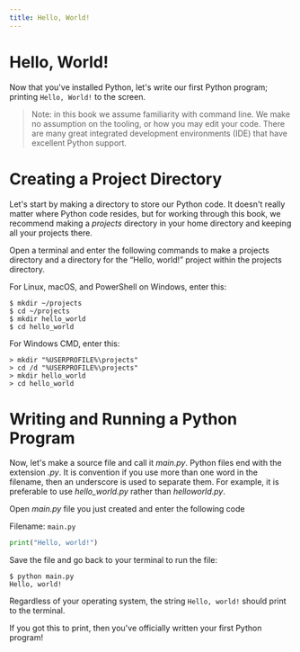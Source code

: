```yaml
---
title: Hello, World!
---
```


# Hello, World!

Now that you've installed Python, let's write our first Python program; printing `Hello, World!` to the screen.

> Note: in this book we assume familiarity with command line. We make no assumption on the tooling, or how you may edit your code. There are many great integrated development environments (IDE) that have excellent Python support.

# Creating a Project Directory

Let's start by making a directory to store our Python code. It doesn't really matter where Python code resides, but for working through this book, we recommend making a _projects_ directory in your home directory and keeping all your projects there.

Open a terminal and enter the following commands to make a projects directory and a directory for the “Hello, world!” project within the projects directory.

For Linux, macOS, and PowerShell on Windows, enter this:

```console
$ mkdir ~/projects
$ cd ~/projects
$ mkdir hello_world
$ cd hello_world
```

For Windows CMD, enter this:

```console
> mkdir "%USERPROFILE%\projects"
> cd /d "%USERPROFILE%\projects"
> mkdir hello_world
> cd hello_world
```

# Writing and Running a Python Program

Now, let's make a source file and call it _main.py_. Python files end with the extension _.py_. It is convention if you use more than one word in the filename, then an underscore is used to separate them. For example, it is preferable to use _hello_world.py_ rather than _helloworld.py_.

Open _main.py_ file you just created and enter the following code

Filename: `main.py`

```py
print("Hello, world!")
```

Save the file and go back to your terminal to run the file:

```console
$ python main.py
Hello, world!
```

Regardless of your operating system, the string `Hello, world!` should print to the terminal.

If you got this to print, then you've officially written your first Python program!
